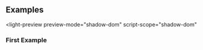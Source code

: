 ---
---


<role-tab-panel hidden></role-tab-panel>

## Examples

<light-preview
  preview-mode="shadow-dom"
  script-scope="shadow-dom"
>
  <script type="text/plain">
    <role-tab-panel></role-tab-panel>
  </script>
</light-preview>

### First Example
